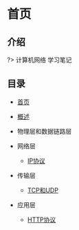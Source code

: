 # 首页

## 介绍

?> 计算机网络 学习笔记

## 目录

* [首页](README.md)
* [概述](https://github.com/sanmaomashi/Salute_Network/blob/main/docs/sections/1.%E6%A6%82%E8%BF%B0.md)
* 物理层和数据链路层
* 网络层
  * [IP协议](https://github.com/sanmaomashi/Salute_Network/blob/main/docs/sections/3.%E7%BD%91%E7%BB%9C%E5%B1%82/IP%E5%8D%8F%E8%AE%AE.md)

* 传输层
  * [TCP和UDP](https://github.com/sanmaomashi/Salute_Network/blob/main/docs/sections/4.%E4%BC%A0%E8%BE%93%E5%B1%82/TCP%E5%92%8CUDP.md)
* 应用层
  * [HTTP协议](https://github.com/sanmaomashi/Salute_Network/blob/main/docs/sections/5.%E5%BA%94%E7%94%A8%E5%B1%82/HTTP%E5%8D%8F%E8%AE%AE.md)

